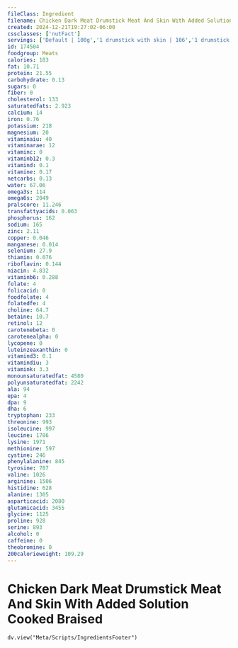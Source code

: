 ```yaml
---
fileClass: Ingredient
filename: Chicken Dark Meat Drumstick Meat And Skin With Added Solution Cooked Braised
created: 2024-12-21T19:27:02-06:00
cssclasses: ['nutFact']
servings: ['Default | 100g','1 drumstick with skin | 106','1 drumstick without skin | 95']
id: 174504
foodgroup: Meats
calories: 183
fat: 10.71
protein: 21.55
carbohydrate: 0.13
sugars: 0
fiber: 0
cholesterol: 133
saturatedfats: 2.923
calcium: 14
iron: 0.76
potassium: 218
magnesium: 20
vitaminaiu: 40
vitaminarae: 12
vitaminc: 0
vitaminb12: 0.3
vitamind: 0.1
vitamine: 0.17
netcarbs: 0.13
water: 67.06
omega3s: 114
omega6s: 2049
pralscore: 11.246
transfattyacids: 0.063
phosphorus: 162
sodium: 165
zinc: 2.11
copper: 0.046
manganese: 0.014
selenium: 27.9
thiamin: 0.076
riboflavin: 0.144
niacin: 4.832
vitaminb6: 0.288
folate: 4
folicacid: 0
foodfolate: 4
folatedfe: 4
choline: 64.7
betaine: 10.7
retinol: 12
carotenebeta: 0
carotenealpha: 0
lycopene: 0
luteinzeaxanthin: 0
vitamind3: 0.1
vitamindiu: 3
vitamink: 3.3
monounsaturatedfat: 4580
polyunsaturatedfat: 2242
ala: 94
epa: 4
dpa: 9
dha: 6
tryptophan: 233
threonine: 993
isoleucine: 997
leucine: 1786
lysine: 1971
methionine: 597
cystine: 246
phenylalanine: 845
tyrosine: 787
valine: 1026
arginine: 1506
histidine: 628
alanine: 1305
asparticacid: 2080
glutamicacid: 3455
glycine: 1125
proline: 928
serine: 893
alcohol: 0
caffeine: 0
theobromine: 0
200calorieweight: 109.29
---
```


# Chicken Dark Meat Drumstick Meat And Skin With Added Solution Cooked Braised

```dataviewjs
dv.view("Meta/Scripts/IngredientsFooter")
```